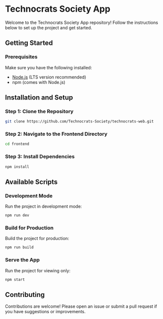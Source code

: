 # Technocrats Society App

Welcome to the Technocrats Society App repository! Follow the instructions below to set up the project and get started.


## Getting Started

### Prerequisites
Make sure you have the following installed:
- [Node.js](https://nodejs.org/) (LTS version recommended)
- npm (comes with Node.js)


## Installation and Setup

### Step 1: Clone the Repository
```bash
git clone https://github.com/Technocrats-Society/technocrats-web.git
```

### Step 2: Navigate to the Frontend Directory
```bash
cd frontend
```

### Step 3: Install Dependencies
```bash
npm install
```

## Available Scripts

### Development Mode
Run the project in development mode:
```bash
npm run dev
```

### Build for Production
Build the project for production:
```bash
npm run build
```

### Serve the App
Run the project for viewing only:
```bash
npm start
```

## Contributing
Contributions are welcome! Please open an issue or submit a pull request if you have suggestions or improvements.
